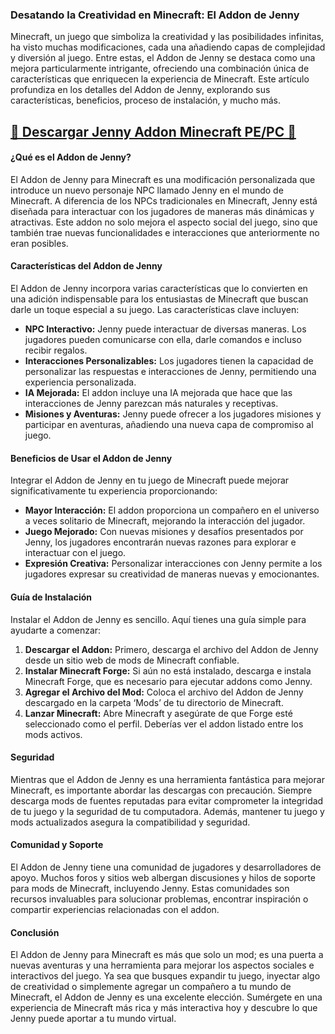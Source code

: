 ### Desatando la Creatividad en Minecraft: El Addon de Jenny

Minecraft, un juego que simboliza la creatividad y las posibilidades infinitas, ha visto muchas modificaciones, cada una añadiendo capas de complejidad y diversión al juego. Entre estas, el Addon de Jenny se destaca como una mejora particularmente intrigante, ofreciendo una combinación única de características que enriquecen la experiencia de Minecraft. Este artículo profundiza en los detalles del Addon de Jenny, explorando sus características, beneficios, proceso de instalación, y mucho más.

## [📌 Descargar Jenny Addon Minecraft PE/PC 📌](https://tinyurl.com/mr2jbme8)

#### ¿Qué es el Addon de Jenny?

El Addon de Jenny para Minecraft es una modificación personalizada que introduce un nuevo personaje NPC llamado Jenny en el mundo de Minecraft. A diferencia de los NPCs tradicionales en Minecraft, Jenny está diseñada para interactuar con los jugadores de maneras más dinámicas y atractivas. Este addon no solo mejora el aspecto social del juego, sino que también trae nuevas funcionalidades e interacciones que anteriormente no eran posibles.

#### Características del Addon de Jenny

El Addon de Jenny incorpora varias características que lo convierten en una adición indispensable para los entusiastas de Minecraft que buscan darle un toque especial a su juego. Las características clave incluyen:

- **NPC Interactivo:** Jenny puede interactuar de diversas maneras. Los jugadores pueden comunicarse con ella, darle comandos e incluso recibir regalos.
- **Interacciones Personalizables:** Los jugadores tienen la capacidad de personalizar las respuestas e interacciones de Jenny, permitiendo una experiencia personalizada.
- **IA Mejorada:** El addon incluye una IA mejorada que hace que las interacciones de Jenny parezcan más naturales y receptivas.
- **Misiones y Aventuras:** Jenny puede ofrecer a los jugadores misiones y participar en aventuras, añadiendo una nueva capa de compromiso al juego.

#### Beneficios de Usar el Addon de Jenny

Integrar el Addon de Jenny en tu juego de Minecraft puede mejorar significativamente tu experiencia proporcionando:

- **Mayor Interacción:** El addon proporciona un compañero en el universo a veces solitario de Minecraft, mejorando la interacción del jugador.
- **Juego Mejorado:** Con nuevas misiones y desafíos presentados por Jenny, los jugadores encontrarán nuevas razones para explorar e interactuar con el juego.
- **Expresión Creativa:** Personalizar interacciones con Jenny permite a los jugadores expresar su creatividad de maneras nuevas y emocionantes.

#### Guía de Instalación

Instalar el Addon de Jenny es sencillo. Aquí tienes una guía simple para ayudarte a comenzar:

1. **Descargar el Addon:** Primero, descarga el archivo del Addon de Jenny desde un sitio web de mods de Minecraft confiable.
2. **Instalar Minecraft Forge:** Si aún no está instalado, descarga e instala Minecraft Forge, que es necesario para ejecutar addons como Jenny.
3. **Agregar el Archivo del Mod:** Coloca el archivo del Addon de Jenny descargado en la carpeta ‘Mods’ de tu directorio de Minecraft.
4. **Lanzar Minecraft:** Abre Minecraft y asegúrate de que Forge esté seleccionado como el perfil. Deberías ver el addon listado entre los mods activos.

#### Seguridad

Mientras que el Addon de Jenny es una herramienta fantástica para mejorar Minecraft, es importante abordar las descargas con precaución. Siempre descarga mods de fuentes reputadas para evitar comprometer la integridad de tu juego y la seguridad de tu computadora. Además, mantener tu juego y mods actualizados asegura la compatibilidad y seguridad.

#### Comunidad y Soporte

El Addon de Jenny tiene una comunidad de jugadores y desarrolladores de apoyo. Muchos foros y sitios web albergan discusiones y hilos de soporte para mods de Minecraft, incluyendo Jenny. Estas comunidades son recursos invaluables para solucionar problemas, encontrar inspiración o compartir experiencias relacionadas con el addon.

#### Conclusión

El Addon de Jenny para Minecraft es más que solo un mod; es una puerta a nuevas aventuras y una herramienta para mejorar los aspectos sociales e interactivos del juego. Ya sea que busques expandir tu juego, inyectar algo de creatividad o simplemente agregar un compañero a tu mundo de Minecraft, el Addon de Jenny es una excelente elección. Sumérgete en una experiencia de Minecraft más rica y más interactiva hoy y descubre lo que Jenny puede aportar a tu mundo virtual.
